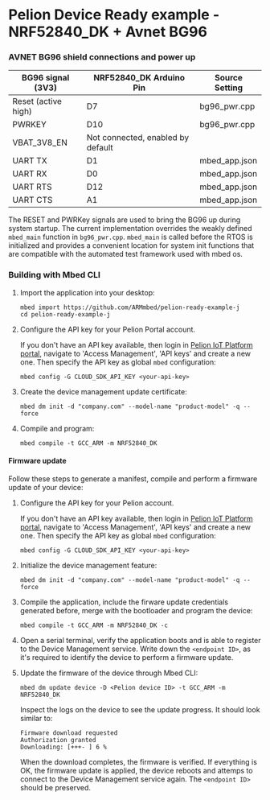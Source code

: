# Pelion Device Ready example - NRF52840_DK + Avnet BG96

### AVNET BG96 shield connections and power up

|BG96 signal (3V3)  | NRF52840_DK Arduino Pin| Source Setting|
|-------------------|------------------------|---------------|
|Reset (active high)| D7                     |bg96_pwr.cpp   |
|PWRKEY             | D10                    |bg96_pwr.cpp   |
|VBAT_3V8_EN        | Not connected, enabled by default |    |
|UART TX            | D1                     |mbed_app.json  |
|UART RX            | D0                     |mbed_app.json  |
|UART RTS           | D12                    |mbed_app.json  |
|UART CTS           | A1                     |mbed_app.json  |

The RESET and PWRKey signals are used to bring the BG96 up during system startup.  The current implementation overrides the weakly defined `mbed_main` function in `bg96_pwr.cpp`.  `mbed_main` is called before the RTOS is initialized and provides a convenient location for system init functions that are compatible with the automated test framework used with mbed os.

### Building with Mbed CLI

1. Import the application into your desktop:

    ```
    mbed import https://github.com/ARMmbed/pelion-ready-example-j
    cd pelion-ready-example-j
    ```

2. Configure the API key for your Pelion Portal account.

     If you don't have an API key available, then login in [Pelion IoT Platform portal](https://portal.mbedcloud.com/), navigate to 'Access Management', 'API keys' and create a new one. Then specify the API key as global `mbed` configuration:

    ```
    mbed config -G CLOUD_SDK_API_KEY <your-api-key>
    ```

3. Create the device management update certificate:

    ```
    mbed dm init -d "company.com" --model-name "product-model" -q --force
    ```

4. Compile and program:

    ```
    mbed compile -t GCC_ARM -m NRF52840_DK
    ```

#### Firmware update

Follow these steps to generate a manifest, compile and perform a firmware update of your device:

1. Configure the API key for your Pelion account.

     If you don't have an API key available, then login in [Pelion IoT Platform portal](https://portal.mbedcloud.com/), navigate to 'Access Management', 'API keys' and create a new one. Then specify the API key as global `mbed` configuration:

    ```
    mbed config -G CLOUD_SDK_API_KEY <your-api-key>
    ```

2. Initialize the device management feature:

    ```
    mbed dm init -d "company.com" --model-name "product-model" -q --force
    ```

3. Compile the application, include the firware update credentials generated before, merge with the bootloader and program the device:

    ```
    mbed compile -t GCC_ARM -m NRF52840_DK -c
    ```

4. Open a serial terminal, verify the application boots and is able to register to the Device Management service. Write down the `<endpoint ID>`, as it's required to identify the device to perform a firmware update.

5. Update the firmware of the device through Mbed CLI:

    ```
    mbed dm update device -D <Pelion device ID> -t GCC_ARM -m NRF52840_DK
    ```

    Inspect the logs on the device to see the update progress. It should look similar to:

    ```
    Firmware download requested
    Authorization granted
    Downloading: [+++- ] 6 %
    ```

    When the download completes, the firmware is verified. If everything is OK, the firmware update is applied, the device reboots and attemps to connect to the Device Management service again. The `<endpoint ID>` should be preserved.

